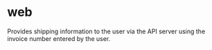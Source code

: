 # web

Provides shipping information to the user via the API server using the invoice number entered by the user.
